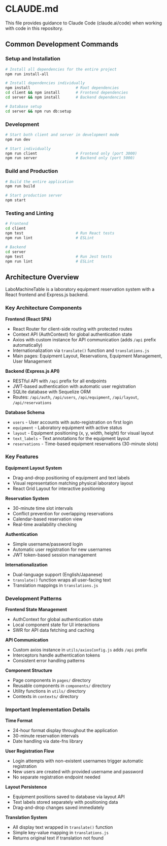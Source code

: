 # CLAUDE.md

This file provides guidance to Claude Code (claude.ai/code) when working with code in this repository.

## Common Development Commands

### Setup and Installation
```bash
# Install all dependencies for the entire project
npm run install-all

# Install dependencies individually
npm install                    # Root dependencies
cd client && npm install       # Frontend dependencies  
cd server && npm install       # Backend dependencies

# Database setup
cd server && npm run db:setup
```

### Development
```bash
# Start both client and server in development mode
npm run dev

# Start individually
npm run client                 # Frontend only (port 3000)
npm run server                 # Backend only (port 5000)
```

### Build and Production
```bash
# Build the entire application
npm run build

# Start production server
npm start
```

### Testing and Linting
```bash
# Frontend
cd client
npm test                       # Run React tests
npm run lint                   # ESLint

# Backend  
cd server
npm test                       # Run Jest tests
npm run lint                   # ESLint
```

## Architecture Overview

LaboMachineTable is a laboratory equipment reservation system with a React frontend and Express.js backend.

### Key Architecture Components

**Frontend (React SPA)**
- React Router for client-side routing with protected routes
- Context API (AuthContext) for global authentication state
- Axios with custom instance for API communication (adds `/api` prefix automatically)
- Internationalization via `translate()` function and `translations.js`
- Main pages: Equipment Layout, Reservations, Equipment Management, User Management

**Backend (Express.js API)**
- RESTful API with `/api` prefix for all endpoints
- JWT-based authentication with automatic user registration
- SQLite database with Sequelize ORM
- Routes: `/api/auth`, `/api/users`, `/api/equipment`, `/api/layout`, `/api/reservations`

**Database Schema**
- `users` - User accounts with auto-registration on first login
- `equipment` - Laboratory equipment with active status
- `layout` - Equipment positioning (x, y, width, height) for visual layout
- `text_labels` - Text annotations for the equipment layout
- `reservations` - Time-based equipment reservations (30-minute slots)

### Key Features

**Equipment Layout System**
- Drag-and-drop positioning of equipment and text labels
- Visual representation matching physical laboratory layout
- React Grid Layout for interactive positioning

**Reservation System**
- 30-minute time slot intervals
- Conflict prevention for overlapping reservations
- Calendar-based reservation view
- Real-time availability checking

**Authentication**
- Simple username/password login
- Automatic user registration for new usernames
- JWT token-based session management

**Internationalization**
- Dual-language support (English/Japanese)
- `translate()` function wraps all user-facing text
- Translation mappings in `translations.js`

### Development Patterns

**Frontend State Management**
- AuthContext for global authentication state
- Local component state for UI interactions
- SWR for API data fetching and caching

**API Communication**
- Custom axios instance in `utils/axiosConfig.js` adds `/api` prefix
- Interceptors handle authentication tokens
- Consistent error handling patterns

**Component Structure**
- Page components in `pages/` directory
- Reusable components in `components/` directory
- Utility functions in `utils/` directory
- Contexts in `contexts/` directory

### Important Implementation Details

**Time Format**
- 24-hour format display throughout the application
- 30-minute reservation intervals
- Date handling via date-fns library

**User Registration Flow**
- Login attempts with non-existent usernames trigger automatic registration
- New users are created with provided username and password
- No separate registration endpoint needed

**Layout Persistence**
- Equipment positions saved to database via layout API
- Text labels stored separately with positioning data
- Drag-and-drop changes saved immediately

**Translation System**
- All display text wrapped in `translate()` function
- Simple key-value mapping in `translations.js`
- Returns original text if translation not found